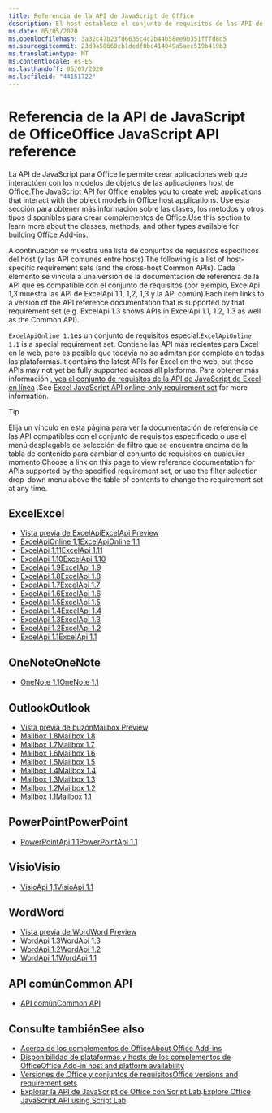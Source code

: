 ```yaml
---
title: Referencia de la API de JavaScript de Office
description: El host establece el conjunto de requisitos de las API de JavaScript de Office.
ms.date: 05/05/2020
ms.openlocfilehash: 3a32c47b23fd6635c4c2b44b58ee9b351fffd8d5
ms.sourcegitcommit: 23d9a58660cb1dedf0bc414849a5aec519b419b3
ms.translationtype: MT
ms.contentlocale: es-ES
ms.lasthandoff: 05/07/2020
ms.locfileid: "44151722"
---
```

# <a name="office-javascript-api-reference"></a><span data-ttu-id="a089e-103">Referencia de la API de JavaScript de Office</span><span class="sxs-lookup"><span data-stu-id="a089e-103">Office JavaScript API reference</span></span>

<span data-ttu-id="a089e-104">La API de JavaScript para Office le permite crear aplicaciones web que interactúen con los modelos de objetos de las aplicaciones host de Office.</span><span class="sxs-lookup"><span data-stu-id="a089e-104">The JavaScript API for Office enables you to create web applications that interact with the object models in Office host applications.</span></span> <span data-ttu-id="a089e-105">Use esta sección para obtener más información sobre las clases, los métodos y otros tipos disponibles para crear complementos de Office.</span><span class="sxs-lookup"><span data-stu-id="a089e-105">Use this section to learn more about the classes, methods, and other types available for building Office Add-ins.</span></span>

<span data-ttu-id="a089e-106">A continuación se muestra una lista de conjuntos de requisitos específicos del host (y las API comunes entre hosts).</span><span class="sxs-lookup"><span data-stu-id="a089e-106">The following is a list of host-specific requirement sets (and the cross-host Common APIs).</span></span> <span data-ttu-id="a089e-107">Cada elemento se vincula a una versión de la documentación de referencia de la API que es compatible con el conjunto de requisitos (por ejemplo, ExcelApi 1,3 muestra las API de ExcelApi 1,1, 1,2, 1,3 y la API común).</span><span class="sxs-lookup"><span data-stu-id="a089e-107">Each item links to a version of the API reference documentation that is supported by that requirement set (e.g. ExcelApi 1.3 shows APIs in ExcelApi 1.1, 1.2, 1.3 as well as the Common API).</span></span>

<span data-ttu-id="a089e-108">`ExcelApiOnline 1.1`es un conjunto de requisitos especial.</span><span class="sxs-lookup"><span data-stu-id="a089e-108">`ExcelApiOnline 1.1` is a special requirement set.</span></span> <span data-ttu-id="a089e-109">Contiene las API más recientes para Excel en la web, pero es posible que todavía no se admitan por completo en todas las plataformas.</span><span class="sxs-lookup"><span data-stu-id="a089e-109">It contains the latest APIs for Excel on the web, but those APIs may not yet be fully supported across all platforms.</span></span> <span data-ttu-id="a089e-110">Para obtener más información [, vea el conjunto de requisitos de la API de JavaScript de Excel en línea](/office/dev/add-ins/reference/requirement-sets/excel-api-online-requirement-set) .</span><span class="sxs-lookup"><span data-stu-id="a089e-110">See [Excel JavaScript API online-only requirement set](/office/dev/add-ins/reference/requirement-sets/excel-api-online-requirement-set) for more information.</span></span>

> [!TIP]
> <span data-ttu-id="a089e-111">Elija un vínculo en esta página para ver la documentación de referencia de las API compatibles con el conjunto de requisitos especificado o use el menú desplegable de selección de filtro que se encuentra encima de la tabla de contenido para cambiar el conjunto de requisitos en cualquier momento.</span><span class="sxs-lookup"><span data-stu-id="a089e-111">Choose a link on this page to view reference documentation for APIs supported by the specified requirement set, or use the filter selection drop-down menu above the table of contents to change the requirement set at any time.</span></span>

## <a name="excel"></a><span data-ttu-id="a089e-112">Excel</span><span class="sxs-lookup"><span data-stu-id="a089e-112">Excel</span></span>

- [<span data-ttu-id="a089e-113">Vista previa de ExcelApi</span><span class="sxs-lookup"><span data-stu-id="a089e-113">ExcelApi Preview</span></span>](/javascript/api/excel?view=excel-js-preview)
- [<span data-ttu-id="a089e-114">ExcelApiOnline 1,1</span><span class="sxs-lookup"><span data-stu-id="a089e-114">ExcelApiOnline 1.1</span></span>](/javascript/api/excel?view=excel-js-online)
- [<span data-ttu-id="a089e-115">ExcelApi 1,11</span><span class="sxs-lookup"><span data-stu-id="a089e-115">ExcelApi 1.11</span></span>](/javascript/api/excel?view=excel-js-1.11)
- [<span data-ttu-id="a089e-116">ExcelApi 1.10</span><span class="sxs-lookup"><span data-stu-id="a089e-116">ExcelApi 1.10</span></span>](/javascript/api/excel?view=excel-js-1.10)
- [<span data-ttu-id="a089e-117">ExcelApi 1.9</span><span class="sxs-lookup"><span data-stu-id="a089e-117">ExcelApi 1.9</span></span>](/javascript/api/excel?view=excel-js-1.9)
- [<span data-ttu-id="a089e-118">ExcelApi 1.8</span><span class="sxs-lookup"><span data-stu-id="a089e-118">ExcelApi 1.8</span></span>](/javascript/api/excel?view=excel-js-1.8)
- [<span data-ttu-id="a089e-119">ExcelApi 1.7</span><span class="sxs-lookup"><span data-stu-id="a089e-119">ExcelApi 1.7</span></span>](/javascript/api/excel?view=excel-js-1.7)
- [<span data-ttu-id="a089e-120">ExcelApi 1.6</span><span class="sxs-lookup"><span data-stu-id="a089e-120">ExcelApi 1.6</span></span>](/javascript/api/excel?view=excel-js-1.6)
- [<span data-ttu-id="a089e-121">ExcelApi 1.5</span><span class="sxs-lookup"><span data-stu-id="a089e-121">ExcelApi 1.5</span></span>](/javascript/api/excel?view=excel-js-1.5)
- [<span data-ttu-id="a089e-122">ExcelApi 1.4</span><span class="sxs-lookup"><span data-stu-id="a089e-122">ExcelApi 1.4</span></span>](/javascript/api/excel?view=excel-js-1.4)
- [<span data-ttu-id="a089e-123">ExcelApi 1.3</span><span class="sxs-lookup"><span data-stu-id="a089e-123">ExcelApi 1.3</span></span>](/javascript/api/excel?view=excel-js-1.3)
- [<span data-ttu-id="a089e-124">ExcelApi 1.2</span><span class="sxs-lookup"><span data-stu-id="a089e-124">ExcelApi 1.2</span></span>](/javascript/api/excel?view=excel-js-1.2)
- [<span data-ttu-id="a089e-125">ExcelApi 1.1</span><span class="sxs-lookup"><span data-stu-id="a089e-125">ExcelApi 1.1</span></span>](/javascript/api/excel?view=excel-js-1.1)

## <a name="onenote"></a><span data-ttu-id="a089e-126">OneNote</span><span class="sxs-lookup"><span data-stu-id="a089e-126">OneNote</span></span>

- [<span data-ttu-id="a089e-127">OneNote 1,1</span><span class="sxs-lookup"><span data-stu-id="a089e-127">OneNote 1.1</span></span>](/javascript/api/onenote?view=onenote-js-1.1)

## <a name="outlook"></a><span data-ttu-id="a089e-128">Outlook</span><span class="sxs-lookup"><span data-stu-id="a089e-128">Outlook</span></span>

- [<span data-ttu-id="a089e-129">Vista previa de buzón</span><span class="sxs-lookup"><span data-stu-id="a089e-129">Mailbox Preview</span></span>](/javascript/api/outlook?view=outlook-js-preview)
- [<span data-ttu-id="a089e-130">Mailbox 1.8</span><span class="sxs-lookup"><span data-stu-id="a089e-130">Mailbox 1.8</span></span>](/javascript/api/outlook?view=outlook-js-1.8)
- [<span data-ttu-id="a089e-131">Mailbox 1.7</span><span class="sxs-lookup"><span data-stu-id="a089e-131">Mailbox 1.7</span></span>](/javascript/api/outlook?view=outlook-js-1.7)
- [<span data-ttu-id="a089e-132">Mailbox 1.6</span><span class="sxs-lookup"><span data-stu-id="a089e-132">Mailbox 1.6</span></span>](/javascript/api/outlook?view=outlook-js-1.6)
- [<span data-ttu-id="a089e-133">Mailbox 1.5</span><span class="sxs-lookup"><span data-stu-id="a089e-133">Mailbox 1.5</span></span>](/javascript/api/outlook?view=outlook-js-1.5)
- [<span data-ttu-id="a089e-134">Mailbox 1.4</span><span class="sxs-lookup"><span data-stu-id="a089e-134">Mailbox 1.4</span></span>](/javascript/api/outlook?view=outlook-js-1.4)
- [<span data-ttu-id="a089e-135">Mailbox 1.3</span><span class="sxs-lookup"><span data-stu-id="a089e-135">Mailbox 1.3</span></span>](/javascript/api/outlook?view=outlook-js-1.3)
- [<span data-ttu-id="a089e-136">Mailbox 1.2</span><span class="sxs-lookup"><span data-stu-id="a089e-136">Mailbox 1.2</span></span>](/javascript/api/outlook?view=outlook-js-1.2)
- [<span data-ttu-id="a089e-137">Mailbox 1.1</span><span class="sxs-lookup"><span data-stu-id="a089e-137">Mailbox 1.1</span></span>](/javascript/api/outlook?view=outlook-js-1.1)

## <a name="powerpoint"></a><span data-ttu-id="a089e-138">PowerPoint</span><span class="sxs-lookup"><span data-stu-id="a089e-138">PowerPoint</span></span>

- [<span data-ttu-id="a089e-139">PowerPointApi 1.1</span><span class="sxs-lookup"><span data-stu-id="a089e-139">PowerPointApi 1.1</span></span>](/javascript/api/powerpoint?view=powerpoint-js-1.1)

## <a name="visio"></a><span data-ttu-id="a089e-140">Visio</span><span class="sxs-lookup"><span data-stu-id="a089e-140">Visio</span></span>

- [<span data-ttu-id="a089e-141">VisioApi 1,1</span><span class="sxs-lookup"><span data-stu-id="a089e-141">VisioApi 1.1</span></span>](/javascript/api/visio?view=visio-js-1.1)

## <a name="word"></a><span data-ttu-id="a089e-142">Word</span><span class="sxs-lookup"><span data-stu-id="a089e-142">Word</span></span>

- [<span data-ttu-id="a089e-143">Vista previa de Word</span><span class="sxs-lookup"><span data-stu-id="a089e-143">Word Preview</span></span>](/javascript/api/word?view=word-js-preview)
- [<span data-ttu-id="a089e-144">WordApi 1.3</span><span class="sxs-lookup"><span data-stu-id="a089e-144">WordApi 1.3</span></span>](/javascript/api/word?view=word-js-1.3)
- [<span data-ttu-id="a089e-145">WordApi 1.2</span><span class="sxs-lookup"><span data-stu-id="a089e-145">WordApi 1.2</span></span>](/javascript/api/word?view=word-js-1.2)
- [<span data-ttu-id="a089e-146">WordApi 1.1</span><span class="sxs-lookup"><span data-stu-id="a089e-146">WordApi 1.1</span></span>](/javascript/api/word?view=word-js-1.1)

## <a name="common-api"></a><span data-ttu-id="a089e-147">API común</span><span class="sxs-lookup"><span data-stu-id="a089e-147">Common API</span></span>

- [<span data-ttu-id="a089e-148">API común</span><span class="sxs-lookup"><span data-stu-id="a089e-148">Common API</span></span>](/javascript/api/office?view=common-js)

## <a name="see-also"></a><span data-ttu-id="a089e-149">Consulte también</span><span class="sxs-lookup"><span data-stu-id="a089e-149">See also</span></span>

- [<span data-ttu-id="a089e-150">Acerca de los complementos de Office</span><span class="sxs-lookup"><span data-stu-id="a089e-150">About Office Add-ins</span></span>](/office/dev/add-ins/overview)
- [<span data-ttu-id="a089e-151">Disponibilidad de plataformas y hosts de los complementos de Office</span><span class="sxs-lookup"><span data-stu-id="a089e-151">Office Add-in host and platform availability</span></span>](/office/dev/add-ins/overview/office-add-in-availability)
- [<span data-ttu-id="a089e-152">Versiones de Office y conjuntos de requisitos</span><span class="sxs-lookup"><span data-stu-id="a089e-152">Office versions and requirement sets</span></span>](/office/dev/add-ins/develop/office-versions-and-requirement-sets)
- <span data-ttu-id="a089e-153">[Explorar la API de JavaScript de Office con Script Lab](/office/dev/add-ins/overview/explore-with-script-lab).</span><span class="sxs-lookup"><span data-stu-id="a089e-153">[Explore Office JavaScript API using Script Lab](/office/dev/add-ins/overview/explore-with-script-lab)</span></span>
